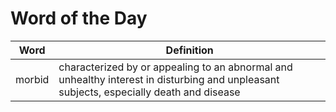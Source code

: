 # Word of the Day

|Word|Definition|
|---|---|
|morbid|characterized by or appealing to an abnormal and unhealthy interest in disturbing and unpleasant subjects, especially death and disease|